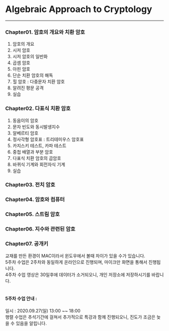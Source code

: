 # Algebraic Approach to Cryptology
---
### Chapter01. 암호의 개요와 치환 암호
1. 암호의 개요
2. 시저 암호
3. 시저 암호의 일반화
4. 곱셈 암호
5. 아핀 암호
6. 단순 치환 암호의 해독
7. 힐 암호 : 다중문자 치환 암호
8. 알려진 평문 공격
9. 실습
### Chapter02. 다표식 치환 암호
1. 동음이의 암호
2. 문자 빈도와 동시발생지수
3. 알베르티 암호
4. 정사각형 암호표 : 트리테미우스 암호표
5. 카지스키 테스트, 카파 테스트
6. 중첩 배열과 부분 암호
7. 다표식 치환 암호의 곱암호
8. 바퀴식 기계와 회전자식 기계
9. 실습

### Chapter03. 전치 암호
### Chapter04. 암호와 컴퓨터
### Chapter05. 스트림 암호
### Chapter06. 지수와 관련된 암호
### Chapter07. 공개키 

교재를 만든 환경이 MAC이라서 윈도우에서 볼때 차이가 있을 수가 있습니다.<br>
5주차 수업은 2주차와 동일하게 온라인으로 진행되며, 마이크만 화면을 통해서 진행됩니다.<br>
4주차 수업 영상은 30일후에 데이터가 소거되오니, 개인 저장소에 저장하시기를 바랍니다.<br><br>

#### 5주차 수업 안내 : 
일시 : 2020.09.27(일) 13:00 ~~ 18:00 <br>
행렬 수업은 추석기간에 걸쳐서 추가적으로 특강과 함께 진행되오니, 진도가 조금은 늦을 수 있음을 알립니다.<br>
